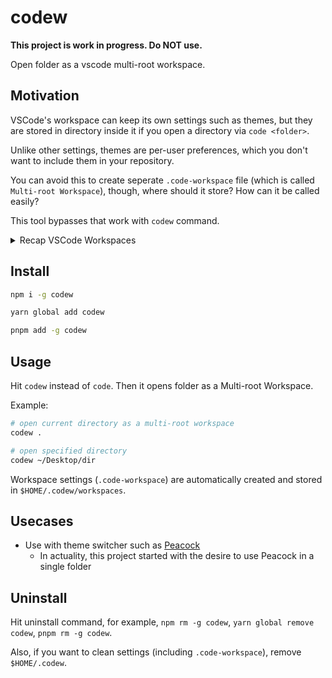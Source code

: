 # codew

**This project is work in progress. Do NOT use.**

Open folder as a vscode multi-root workspace.

## Motivation

VSCode's workspace can keep its own settings such as themes, but they are stored in directory inside it if you open a directory via `code <folder>`.

Unlike other settings, themes are per-user preferences, which you don't want to include them in your repository.

You can avoid this to create seperate `.code-workspace` file (which is called `Multi-root Workspace`), though, where should it store? How can it be called easily?

This tool bypasses that work with `codew` command.

<details>
<summary>Recap VSCode Workspaces</summary>

VSCode opens folder as **Single-folder workspaces** if you opened with `code <folder>`. Against that, if you opened with `.code-workspace`, VSCode treats it as **Multi-root Workspace**.

One difference between them is **Where the settings are stored**. The former is stored within folder itself, and the latter is stored in standalone `.code-workspace` file.

See https://code.visualstudio.com/docs/editor/workspaces#_singlefolder-workspaces more details.

</details>

## Install

```sh
npm i -g codew
```

```sh
yarn global add codew
```

```sh
pnpm add -g codew
```

## Usage

Hit `codew` instead of `code`. Then it opens folder as a Multi-root Workspace.

Example:

```sh
# open current directory as a multi-root workspace
codew .

# open specified directory
codew ~/Desktop/dir
```

Workspace settings (`.code-workspace`) are automatically created and stored in `$HOME/.codew/workspaces`.
  
## Usecases

- Use with theme switcher such as [Peacock](https://github.com/johnpapa/vscode-peacock)
  - In actuality, this project started with the desire to use Peacock in a single folder

## Uninstall

Hit uninstall command, for example, `npm rm -g codew`, `yarn global remove codew`, `pnpm rm -g codew`.

Also, if you want to clean settings (including `.code-workspace`), remove `$HOME/.codew`.

